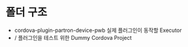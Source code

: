 # 폴더 구조
- cordova-plugin-partron-device-pwb 실제 플러그인이 동작할 Executor 
- / 플러그인을 테스트 위한 Dummy Cordova Project

